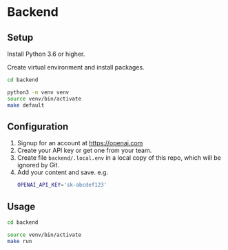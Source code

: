 # Backend

## Setup

Install Python 3.6 or higher.

Create virtual environment and install packages.

```sh
cd backend

python3 -m venv venv
source venv/bin/activate
make default
```

## Configuration

1. Signup for an account at https://openai.com
1. Create your API key or get one from your team.
1. Create file `backend/.local.env` in a local copy of this repo, which will be ignored by Git.
1. Add your content and save. e.g.
    ```sh
    OPENAI_API_KEY='sk-abcdef123'
    ```

## Usage

```sh
cd backend

source venv/bin/activate
make run
```